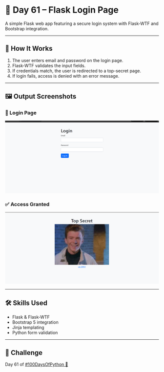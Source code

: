 # 🔐 Day 61 – Flask Login Page

A simple Flask web app featuring a secure login system with Flask-WTF and Bootstrap integration.

---

## 🚀 How It Works
1. The user enters email and password on the login page.
2. Flask-WTF validates the input fields.
3. If credentials match, the user is redirected to a top-secret page.
4. If login fails, access is denied with an error message.

---

## 🖼 Output Screenshots

### 🧾 Login Page
<img src="screenshots/login.png" width="550">

### ✅ Access Granted
<img src="screenshots/topsecret.png" width="550">

---

## 🛠 Skills Used
- Flask & Flask-WTF
- Bootstrap 5 integration
- Jinja templating
- Python form validation

---

## 📅 Challenge
Day 61 of [#100DaysOfPython 🐍](https://github.com/chiragdhawan07/100-days-of-python)
